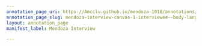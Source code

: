 ```yaml
---
annotation_page_uri: https://Amcclu.github.io/mendoza-1018/annotations/mendoza-interview-canvas-1-interviewee--body-language.json
annotation_page_slug: mendoza-interview-canvas-1-interviewee--body-language
layout: annotation_page
manifest_label: Mendoza Interview

---
```

